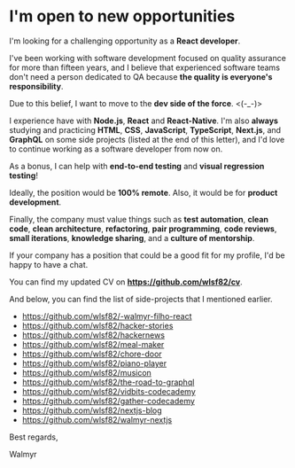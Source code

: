 # I'm open to new opportunities

I'm looking for a challenging opportunity as a **React developer**.

I've been working with software development focused on quality assurance for more than fifteen years, and I believe that experienced software teams don't need a person dedicated to QA because **the quality is everyone's responsibility**.

Due to this belief, I want to move to the **dev side of the force**. <(-_-)>

I experience have with **Node.js**, **React** and **React-Native**. I'm also **always** studying and practicing **HTML**, **CSS**, **JavaScript**, **TypeScript**, **Next.js**, and **GraphQL** on some side projects (listed at the end of this letter), and I'd love to continue working as a software developer from now on.

As a bonus, I can help with **end-to-end testing** and **visual regression testing**!

Ideally, the position would be **100% remote**.
Also, it would be for **product development**.

Finally, the company must value things such as **test automation**, **clean code**, **clean architecture**, **refactoring**, **pair programming**, **code reviews**, **small iterations**, **knowledge sharing**, and a **culture of mentorship**.

If your company has a position that could be a good fit for my profile, I'd be happy to have a chat.

You can find my updated CV on **https://github.com/wlsf82/cv**.

And below, you can find the list of side-projects that I mentioned earlier.

* https://github.com/wlsf82/-walmyr-filho-react
* https://github.com/wlsf82/hacker-stories
* https://github.com/wlsf82/hackernews
* https://github.com/wlsf82/meal-maker
* https://github.com/wlsf82/chore-door
* https://github.com/wlsf82/piano-player
* https://github.com/wlsf82/musicon
* https://github.com/wlsf82/the-road-to-graphql
* https://github.com/wlsf82/vidbits-codecademy
* https://github.com/wlsf82/gather-codecademy
* https://github.com/wlsf82/nextjs-blog
* https://github.com/wlsf82/walmyr-nextjs

Best regards,

Walmyr

